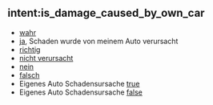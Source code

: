 ## intent:is_damage_caused_by_own_car
- [wahr](damage_from_own_car)
- [ja](damage_from_own_car), Schaden wurde von meinem Auto verursacht
- [richtig](damage_from_own_car)
- [nicht verursacht](damage_from_own_car)
- [nein](damage_from_own_car)
- [falsch](damage_from_own_car)
- Eigenes Auto Schadensursache [true](damage_from_own_car)
- Eigenes Auto Schadensursache [false](damage_from_own_car)